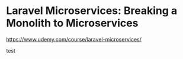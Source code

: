 # Laravel Microservices: Breaking a Monolith to Microservices
https://www.udemy.com/course/laravel-microservices/

test